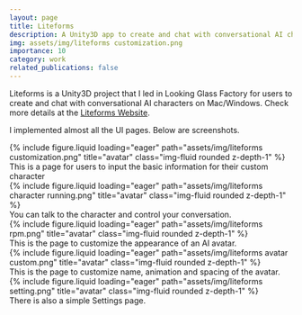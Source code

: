 ```yaml
---
layout: page
title: Liteforms
description: A Unity3D app to create and chat with conversational AI characters
img: assets/img/liteforms customization.png
importance: 10
category: work
related_publications: false
---
```

Liteforms is a Unity3D project that I led in Looking Glass Factory for users to create and chat with conversational AI characters on Mac/Windows. Check more details at the [Liteforms Website](https://lookingglassfactory.com/liteforms).

I implemented almost all the UI pages. Below are screenshots.

<div class="row">
    <div class="col-sm mt-3 mt-md-0">
        {% include figure.liquid loading="eager" path="assets/img/liteforms customization.png" title="avatar" class="img-fluid rounded z-depth-1" %}
    </div>
</div>
<div class="caption">
    This is a page for users to input the basic information for their custom character
</div>
<div class="row">
    <div class="col-sm mt-3 mt-md-0">
        {% include figure.liquid loading="eager" path="assets/img/liteforms character running.png" title="avatar" class="img-fluid rounded z-depth-1" %}
    </div>
</div>
<div class="caption">
    You can talk to the character and control your conversation.
</div>
<div class="row">
    <div class="col-sm mt-3 mt-md-0">
        {% include figure.liquid loading="eager" path="assets/img/liteforms rpm.png" title="avatar" class="img-fluid rounded z-depth-1" %}
    </div>
</div>
<div class="caption">
    This is the page to customize the appearance of an AI avatar.
</div>
<div class="row">
    <div class="col-sm mt-3 mt-md-0">
        {% include figure.liquid loading="eager" path="assets/img/liteforms avatar custom.png" title="avatar" class="img-fluid rounded z-depth-1" %}
    </div>
</div>
<div class="caption">
    This is the page to customize name, animation and spacing of the avatar.
</div>
<div class="row">
    <div class="col-sm mt-3 mt-md-0">
        {% include figure.liquid loading="eager" path="assets/img/liteforms setting.png" title="avatar" class="img-fluid rounded z-depth-1" %}
    </div>
</div>
<div class="caption">
    There is also a simple Settings page.
</div>
